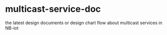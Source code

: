 # multicast-service-doc
the latest design documents or design chart flow about multicast services in NB-iot
